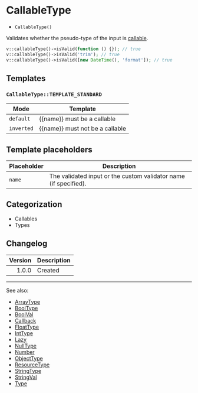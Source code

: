 # CallableType

- `CallableType()`

Validates whether the pseudo-type of the input is [callable](http://php.net/types.callable).

```php
v::callableType()->isValid(function () {}); // true
v::callableType()->isValid('trim'); // true
v::callableType()->isValid([new DateTime(), 'format']); // true
```

## Templates

### `CallableType::TEMPLATE_STANDARD`

| Mode       | Template                        |
|------------|---------------------------------|
| `default`  | {{name}} must be a callable     |
| `inverted` | {{name}} must not be a callable |

## Template placeholders

| Placeholder | Description                                                      |
|-------------|------------------------------------------------------------------|
| `name`      | The validated input or the custom validator name (if specified). |

## Categorization

- Callables
- Types

## Changelog

| Version | Description |
|--------:|-------------|
|   1.0.0 | Created     |

***
See also:

- [ArrayType](ArrayType.md)
- [BoolType](BoolType.md)
- [BoolVal](BoolVal.md)
- [Callback](Callback.md)
- [FloatType](FloatType.md)
- [IntType](IntType.md)
- [Lazy](Lazy.md)
- [NullType](NullType.md)
- [Number](Number.md)
- [ObjectType](ObjectType.md)
- [ResourceType](ResourceType.md)
- [StringType](StringType.md)
- [StringVal](StringVal.md)
- [Type](Type.md)
